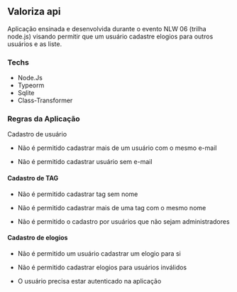 ## Valoriza api

Aplicação ensinada e desenvolvida durante o evento NLW 06 (trilha node.js) visando permitir que um usuário cadastre elogios para outros usuários e as liste.

### Techs

- Node.Js
- Typeorm
- Sqlite
- Class-Transformer

### Regras da Aplicação

Cadastro de usuário

- Não é permitido cadastrar mais de um usuário com o mesmo e-mail

- Não é permitido cadastrar usuário sem e-mail

#### Cadastro de TAG

- Não é permitido cadastrar tag sem nome

- Não é permitido cadastrar mais de uma tag com o mesmo nome

- Não é permitido o cadastro por usuários que não sejam administradores

#### Cadastro de elogios

- Não é permitido um usuário cadastrar um elogio para si

- Não é permitido cadastrar elogios para usuários inválidos

- O usuário precisa estar autenticado na aplicação
